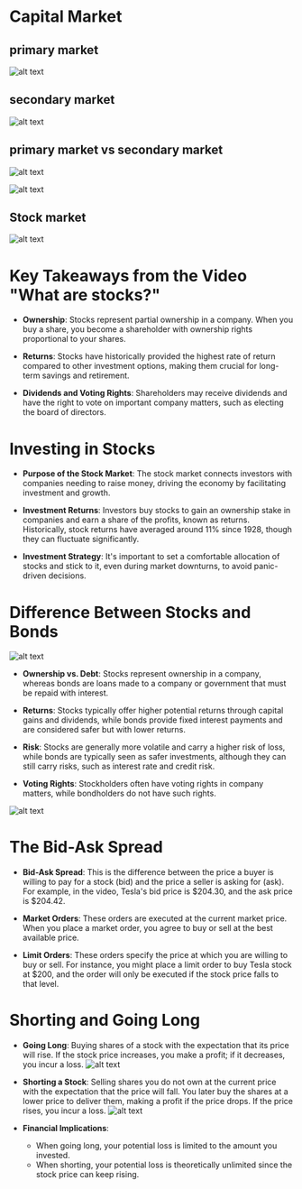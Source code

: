 # Capital Market 

## primary market
![alt text](Images/image.png)

## secondary market
![alt text](Images/image-1.png)


## primary market vs secondary market
![alt text](Images/image-3.png)

![alt text](Images/image-4.png)

## Stock market
![alt text](Images/image-5.png)

# Key Takeaways from the Video "What are stocks?"

- **Ownership**: Stocks represent partial ownership in a company. When you buy a share, you become a shareholder with ownership rights proportional to your shares.

- **Returns**: Stocks have historically provided the highest rate of return compared to other investment options, making them crucial for long-term savings and retirement.

- **Dividends and Voting Rights**: Shareholders may receive dividends and have the right to vote on important company matters, such as electing the board of directors.



# Investing in Stocks

- **Purpose of the Stock Market**: The stock market connects investors with companies needing to raise money, driving the economy by facilitating investment and growth.

- **Investment Returns**: Investors buy stocks to gain an ownership stake in companies and earn a share of the profits, known as returns. Historically, stock returns have averaged around 11% since 1928, though they can fluctuate significantly.

- **Investment Strategy**: It's important to set a comfortable allocation of stocks and stick to it, even during market downturns, to avoid panic-driven decisions.

# Difference Between Stocks and Bonds
![alt text](Images/image-6.png)

- **Ownership vs. Debt**: Stocks represent ownership in a company, whereas bonds are loans made to a company or government that must be repaid with interest.

- **Returns**: Stocks typically offer higher potential returns through capital gains and dividends, while bonds provide fixed interest payments and are considered safer but with lower returns.

- **Risk**: Stocks are generally more volatile and carry a higher risk of loss, while bonds are typically seen as safer investments, although they can still carry risks, such as interest rate and credit risk.

- **Voting Rights**: Stockholders often have voting rights in company matters, while bondholders do not have such rights.

![alt text](Images/image-7.png)

# The Bid-Ask Spread

- **Bid-Ask Spread**: This is the difference between the price a buyer is willing to pay for a stock (bid) and the price a seller is asking for (ask). For example, in the video, Tesla's bid price is $204.30, and the ask price is $204.42.

- **Market Orders**: These orders are executed at the current market price. When you place a market order, you agree to buy or sell at the best available price.

- **Limit Orders**: These orders specify the price at which you are willing to buy or sell. For instance, you might place a limit order to buy Tesla stock at $200, and the order will only be executed if the stock price falls to that level.

# Shorting and Going Long

- **Going Long**: Buying shares of a stock with the expectation that its price will rise. If the stock price increases, you make a profit; if it decreases, you incur a loss.
![alt text](Images/image-8.png)

- **Shorting a Stock**: Selling shares you do not own at the current price with the expectation that the price will fall. You later buy the shares at a lower price to deliver them, making a profit if the price drops. If the price rises, you incur a loss.
![alt text](Images/image-9.png)
- **Financial Implications**:
    - When going long, your potential loss is limited to the amount you invested.
    - When shorting, your potential loss is theoretically unlimited since the stock price can keep rising.
